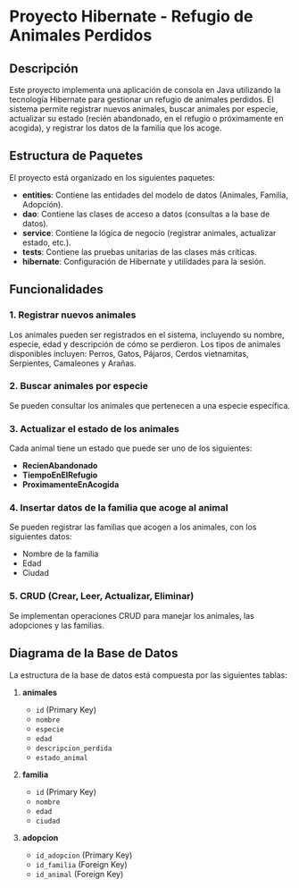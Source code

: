 # Proyecto Hibernate - Refugio de Animales Perdidos

## Descripción
Este proyecto implementa una aplicación de consola en Java utilizando la tecnología Hibernate para gestionar un refugio de animales perdidos. El sistema permite registrar nuevos animales, buscar animales por especie, actualizar su estado (recién abandonado, en el refugio o próximamente en acogida), y registrar los datos de la familia que los acoge.

## Estructura de Paquetes
El proyecto está organizado en los siguientes paquetes:
- **entities**: Contiene las entidades del modelo de datos (Animales, Familia, Adopción).
- **dao**: Contiene las clases de acceso a datos (consultas a la base de datos).
- **service**: Contiene la lógica de negocio (registrar animales, actualizar estado, etc.).
- **tests**: Contiene las pruebas unitarias de las clases más críticas.
- **hibernate**: Configuración de Hibernate y utilidades para la sesión.

## Funcionalidades
### 1. Registrar nuevos animales
Los animales pueden ser registrados en el sistema, incluyendo su nombre, especie, edad y descripción de cómo se perdieron. Los tipos de animales disponibles incluyen: Perros, Gatos, Pájaros, Cerdos vietnamitas, Serpientes, Camaleones y Arañas.

### 2. Buscar animales por especie
Se pueden consultar los animales que pertenecen a una especie específica.

### 3. Actualizar el estado de los animales
Cada animal tiene un estado que puede ser uno de los siguientes:
- **RecienAbandonado**
- **TiempoEnElRefugio**
- **ProximamenteEnAcogida**

### 4. Insertar datos de la familia que acoge al animal
Se pueden registrar las familias que acogen a los animales, con los siguientes datos:
- Nombre de la familia
- Edad
- Ciudad

### 5. CRUD (Crear, Leer, Actualizar, Eliminar)
Se implementan operaciones CRUD para manejar los animales, las adopciones y las familias.

## Diagrama de la Base de Datos
La estructura de la base de datos está compuesta por las siguientes tablas:

1. **animales**
   - `id` (Primary Key)
   - `nombre`
   - `especie`
   - `edad`
   - `descripcion_perdida`
   - `estado_animal`

2. **familia**
   - `id` (Primary Key)
   - `nombre`
   - `edad`
   - `ciudad`

3. **adopcion**
   - `id_adopcion` (Primary Key)
   - `id_familia` (Foreign Key)
   - `id_animal` (Foreign Key)


